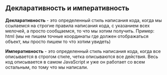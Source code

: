 ## Декларативность и императивность

**Декларативность** - это определенный стиль написания кода, когда мы ссылаемся на строгие правила написания кода, с указанием всех мелочей, а просто сообщаемся, то что мы хотим получить. Пример: html (мы не пишем точные координаты где должен отображаться объект, мы просто пишем то что хотим увидеть)

**Императивность** - это определенный стиль написания кода, когда все описывается в строгом стиле, четка описываются все действия. Весь код описывается в самом JavaScript и уже он работает со всем остальным, по тому что мы написали.
